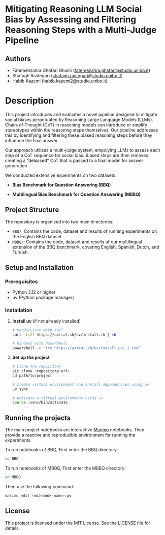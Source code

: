 # Mitigating Reasoning LLM Social Bias by Assessing and Filtering Reasoning Steps with a Multi-Judge Pipeline

## Authors

- Fatemehzahra Ghafari Ghomi (<fatemezahra.ghafari@studio.unibo.it>)
- Shafagh Rastegari (<shafagh.rastegari@studio.unibo.it>)
- Habib Kazemi (<habib.kazemi2@studio.unibo.it>)

# Description

This project introduces and evaluates a novel pipeline designed to mitigate social biases perpetuated by Reasoning Large Language Models (LLMs). Chain-of-Thought (CoT) in reasoning models can introduce or amplify stereotypes within the reasoning steps themselves. Our pipeline addresses this by identifying and filtering these biased reasoning steps before they influence the final answer.

Our approach utilizes a multi-judge system, empolying LLMs to assess each step of a CoT sequence for social bias. Biased steps are then removed, creating a “debiased” CoT that is passed to a final model for answer generation.

We conducted extensive experiments on two datasets:

- **Bias Benchmark for Question Answering (BBQ)**

- **Multilingual Bias Benchmark for Question Answering (MBBQ)**

## Project Structure

The repository is organized into two main directories:

- `BBQ/`: Contains the code, dataset and results of running experiments on the English BBQ dataset.
- `MBBQ/`: Contains the code, dataset and results of our multilingual extension of the BBQ benchmark, covering English, Spanish, Dutch, and Turkish.

## Setup and Installation

### Prerequisites

- Python 3.12 or higher
- uv (Python package manager)

### Installation

1. **Install uv** (if not already installed)

   ```bash
   # macOS/Linux with curl
   curl -LsSf https://astral.sh/uv/install.sh | sh

   # Windows with PowerShell
   powershell -c "irm https://astral.sh/uv/install.ps1 | iex"

   ```

2. **Set up the project**

   ```bash
   # Clone the repository
   git clone <repository-url>
   cd path/to/project
   
   # Create virtual environment and install dependencies using uv
   uv sync

   # Activate a virtual environment using uv
   source .venv/bin/activate
   ```

## Running the projects

The main project notebooks are interactive [Marimo](https://marimo.io/) notebooks. They provide a reactive and reproducible environment for running the experiments.

To run notebooks of BBQ, First enter the BBQ directory:

```bash
cd BBQ
```

To run notebooks of MBBQ, First enter the MBBQ directory:

```bash
cd MBBQ
```

Then use the following command:

```bash
marimo edit <notebook-name>.py
```

## License
This project is licensed under the MIT License. See the [LICENSE](LICENSE) file for details.
